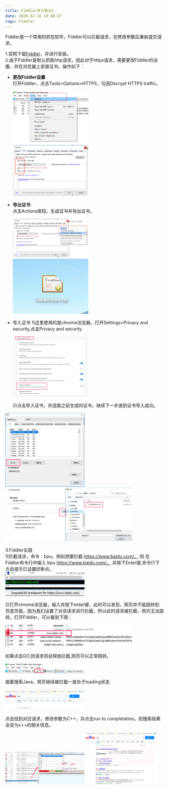 ```yaml
---
title: Fiddler学习笔记1
date: 2020-02-18 19:40:57
tags: Fiddler
---
```

Fiddler是一个常用的抓包软件，Fiddler可以拦截请求，在修改参数后重新提交请求。
<!--more-->
1.官网下载[Fiddler](https://www.telerik.com/fiddler)，并进行安装。  
2.由于Fiddler是默认抓取http请求，因此对于https请求，需要更改Fiddler的设置，并在浏览器上安装证书。操作如下：

* **更改Fiddler设置**  
  打开Fiddler，点击Tools>Options>HTTPS，勾选Decrypt HTTPS traffic。 

  <img src="Fiddler学习笔记1/1.png" width="50%" height="50%">
  <img src="Fiddler学习笔记1/2.png" width="50%" height="50%">

* **导出证书**  
  点击Actions按钮，生成证书并导出证书。  

  <img src="Fiddler学习笔记1/3.png" width="50%" height="50%">
  <img src="Fiddler学习笔记1/4.png" width="50%" height="50%">

* 导入证书
  1)这里使用的是chrome浏览器，打开Settings>Privacy and security,点击Privacy and security  

  <img src="Fiddler学习笔记1/5.png" width="50%" height="50%">

  2)点击导入证书，并选取之前生成的证书，继续下一步直到证书导入成功。
 <img src="Fiddler学习笔记1/6.png" width="50%" height="50%">
 <img src="Fiddler学习笔记1/7.png" width="80%" height="80%">
  
3.Fiddler实践  
1)拦截请求，命令：bpu。例如想要拦截 https://www.baidu.com/， 则
在Fiddler命令行中输入
bpu https://www.baidu.com/， 并按下Enter键,命令行下方会提示已设置好断点。    
<img src="Fiddler学习笔记1/8.png" width="50%" height="50%">
&ensp;&ensp;&ensp;<img src="Fiddler学习笔记1/9.png" width="50%" height="50%">  

2)打开chrome浏览器，输入并按下enter键，此时可以发现，网页并不能跳转到百度页面，因为我们设置了对该请求进行拦截，所以此时请求被拦截，网页无法跳转。打开Fiddler，可以看到下图：  

<img src="Fiddler学习笔记1/10.png" width="80%" height="50%">  

如果点击GO,则请求将会释放拦截,网页可以正常跳转。  

   <img src="Fiddler学习笔记1/11.png" width="50%" height="50%">
 
接着搜索Java，网页继续被拦截一直处于loading状态

  <img src="Fiddler学习笔记1/12.png" width="50%" height="50%">

点击找到对应请求，修改参数为C++，并点击run to completation。则搜索结果会变为c++的相关信息。

<img src="Fiddler学习笔记1/13.png" width="50%" height="50%">      
<img src="Fiddler学习笔记1/14.png" width="45%" height="45%">
  

  
